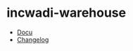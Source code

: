 # incwadi-warehouse

- [Docu](https://github.com/incwadi-warehouse/docu)
- [Changelog](https://github.com/incwadi-warehouse/docu/blob/main/CHANGELOG.md)
